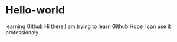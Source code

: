 # Hello-world
learning Github
Hi there,I am trying to learn Github.Hope I can use it professionaly.
